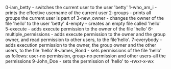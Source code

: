 0-iam_betty - switches the current user to the user 'betty'
1-who_am_i - prints the effective username of the current user
2-groups - prints all groups the current user is part of
3-new_owner - changes the owner of the file 'hello' to the user 'betty'
4-empty - creates an empty file called 'hello'
5-execute - adds execute permission to the owner of the file 'hello'
6-multiple_permissions -  adds execute permission to the owner and the group owner, and read permission to other users, to the file'hello'.
7-everybody - adds execution permission to the owner, the group owner and the other users, to the file 'hello'
8-James_Bond - sets permissions of the file 'hello' as follows: user-no permission, group-no permission and other users-all the permissions
9-John_Doe - sets the permission of 'hello' to -rwxr-x-wx
